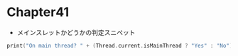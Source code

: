 # Chapter41

- メインスレットかどうかの判定スニペット

```swift
print("On main thread? " + (Thread.current.isMainThread ? "Yes" : "No"))
```

